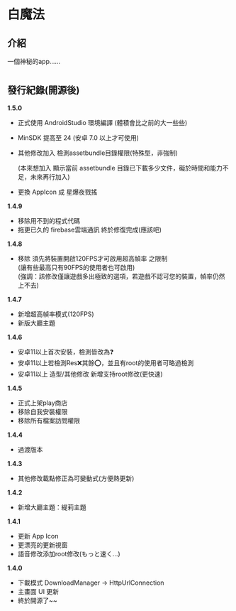 # 白魔法
 ## 介紹
 一個神秘的app......
# 
 ## 發行紀錄(開源後)

 **1.5.0**
- 正式使用 AndroidStudio 環境編譯 (體積會比之前的大一些些)
- MinSDK 提高至 24 (安卓 7.0 以上才可使用)
- 其他修改加入 檢測assetbundle目錄權限(特殊型，非強制) 

    (本來想加入 顯示當前 assetbundle 目錄已下載多少文件，礙於時間和能力不足，未來再行加入)
- 更換 AppIcon 成 星爆夜戮搖

 **1.4.9**
- 移除用不到的程式代碼
- 拖更已久的 firebase雲端通訊 終於修復完成(應該吧)

 **1.4.8**
- 移除 須先將裝置開啟120FPS才可啟用超高幀率 之限制  
(讓有些最高只有90FPS的使用者也可啟用)  
(強調：該修改僅讓遊戲多出極致的選項，若遊戲不認可您的裝置，幀率仍然上不去)

 **1.4.7**
- 新增超高幀率模式(120FPS)
- 新版大廳主題

 **1.4.6**
- 安卓11以上首次安裝，檢測皆改為❓
- 安卓11以上若檢測Res❌其餘⭕，並且有root的使用者可略過檢測
- 安卓11以上 造型/其他修改 新增支持root修改(更快速)

 **1.4.5**
- 正式上架play商店
- 移除自我安裝權限
- 移除所有檔案訪問權限

 **1.4.4**
- 過渡版本
 
 **1.4.3**
- 其他修改載點修正為可變動式(方便熱更新)

 **1.4.2**
- 新增大廳主題：緹莉主題

 **1.4.1**
- 更新 App Icon
- 更漂亮的更新視窗
- 語音修改添加root修改(もっと速く...)

 **1.4.0**
- 下載模式 DownloadManager → HttpUrlConnection
- 主畫面 UI 更新
- 終於開源了~~
# 